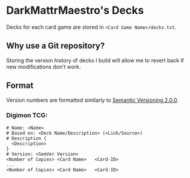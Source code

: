 # DarkMattrMaestro's Decks

Decks for each card game are stored in `<Card Game Name>/decks.txt`.

## Why use a Git repository?

Storing the version history of decks I build will allow me to revert back if new modifications don't work.

## Format

Version numbers are formatted similarly to [Semantic Versioning 2.0.0](https://semver.org/spec/v2.0.0.html).

### Digimon TCG:
```
# Name: <Name>
# Based on: <Deck Name/Description> (<Link/Source>)
# Description {
  <Description>
}
# Version: <SemVer Version>
<Number of Copies> <Card Name>   <Card-ID>
...
<Number of Copies> <Card Name>   <Card-ID>
```
